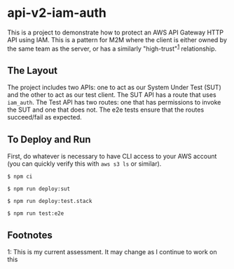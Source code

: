 # api-v2-iam-auth

This is a project to demonstrate how to protect an AWS API Gateway HTTP API using IAM. This is a pattern for M2M where the client is either owned by the same team as the server, or has a similarly "high-trust"<sup>[1](#foot01)</sup> relationship.

## The Layout

The project includes two APIs: one to act as our System Under Test (SUT) and the other to act as our test client. The SUT API has a route that uses `iam_auth`. The Test API has two routes: one that has permissions to invoke the SUT and one that does not. The e2e tests ensure that the routes succeed/fail as expected.

## To Deploy and Run

First, do whatever is necessary to have CLI access to your AWS account (you can quickly verify this with `aws s3 ls` or similar).

`$ npm ci`

`$ npm run deploy:sut`

`$ npm run deploy:test.stack`

`$ npm run test:e2e`

## Footnotes

<a name="foot01">1</a>: This is my current assessment. It may change as I continue to work on this
